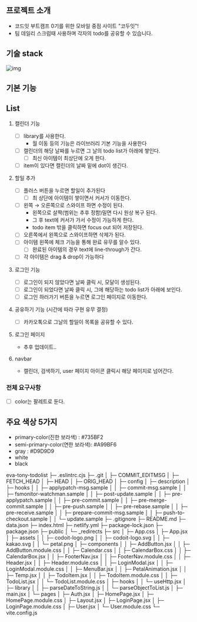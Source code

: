 ## 프로젝트 소개

- 코드잇 부트캠프 0기를 위한 모바일 중점 사이트 "코두잇"!
- 팀 데일리 스크럼때 사용하며 각자의 todo를 공유할 수 있습니다.

## 기술 stack

![img](https://img.shields.io/badge/-ReactJs-61DAFB?logo=react&logoColor=white&style=flat-square)

## 기본 기능

## List

1. 캘린더 기능
   - [ ] library를 사용한다.
     - 월 이동 등의 기능은 라이브러리 기본 기능을 사용한다
   - [ ] 캘린더의 해당 날짜를 누르면 그 날의 todo list가 아래에 쌓인다.
     - [ ] 최신 아이템이 최상단에 오게 한다.
   - [ ] item이 있다면 캘린더의 날짜 밑에 dot이 생긴다.
2. 할일 추가

   - [ ] 플러스 버튼을 누르면 할일이 추가된다
     - [ ] 최 상단에 아이템이 쌓이면서 커서가 이동한다.
   - [ ] 왼쪽 → 오른쪽으로 스와이프 하면 수정이 된다.
     - 왼쪽으로 살짝(범위는 추후 정함)밀면 다시 원상 복구 된다.
     - 그 후 text에 커서가 가서 수정이 가능하게 한다.
     - todo item 밖을 클릭하면 focus out 되어 저장된다.
   - [ ] 오른쪽에서 왼쪽으로 스와이프하면 삭제가 된다.
   - [ ] 아이템 왼쪽에 체크 기능을 통해 완료 유무를 알수 있다.
     - [ ] 완료된 아이템의 경우 text에 line-through가 간다.
   - [ ] 각 아이템은 drag & drop이 가능하다

3. 로그인 기능
   - [ ] 로그인이 되지 않았다면 날짜 클릭 시, 모달이 생성된다.
   - [ ] 로그인이 되었다면 날짜 클릭 시, 그에 해당하는 todo list가 아래에 보인다.
   - [ ] 로그인 하러가기 버튼을 누르면 로그인 페이지로 이동한다.
4. 공유하기 기능 (시간에 따라 구현 유무 결정)
   - [ ] 카카오톡으로 그날의 할일이 목록을 공유할 수 있다.
5. 로그인 페이지
   - 추후 업데이트..
6. navbar
   - 캘린더, 검색하기, user 페이지 아이콘 클릭시 해당 페이지로 넘어간다.

### 전체 요구사항

- [ ] color는 팔레트로 둔다.

## 주요 색상 5가지

- primary-color(진한 보라색) : #735BF2
- semi-primary-color(연한 보라색): #A99BF6
- gray : #D9D9D9
- white
- black

eva-tony-todolist
├─ .eslintrc.cjs
├─ .git
│ ├─ COMMIT_EDITMSG
│ ├─ FETCH_HEAD
│ ├─ HEAD
│ ├─ ORIG_HEAD
│ ├─ config
│ ├─ description
│ ├─ hooks
│ │ ├─ applypatch-msg.sample
│ │ ├─ commit-msg.sample
│ │ ├─ fsmonitor-watchman.sample
│ │ ├─ post-update.sample
│ │ ├─ pre-applypatch.sample
│ │ ├─ pre-commit.sample
│ │ ├─ pre-merge-commit.sample
│ │ ├─ pre-push.sample
│ │ ├─ pre-rebase.sample
│ │ ├─ pre-receive.sample
│ │ ├─ prepare-commit-msg.sample
│ │ ├─ push-to-checkout.sample
│ │ └─ update.sample
├─ .gitignore
├─ README.md
├─ data.json
├─ index.html
├─ netlify.yml
├─ package-lock.json
├─ package.json
├─ public
│ └─ \_redirects
├─ src
│ ├─ App.css
│ ├─ App.jsx
│ ├─ assets
│ │ ├─ codoit-logo.png
│ │ ├─ codoit-logo.svg
│ │ ├─ kakao.svg
│ │ └─ petal.png
│ ├─ components
│ │ ├─ AddButton.jsx
│ │ ├─ AddButton.module.css
│ │ ├─ Calendar.css
│ │ ├─ CalendarBox.css
│ │ ├─ CalendarBox.jsx
│ │ ├─ FooterNav.jsx
│ │ ├─ FooterNav.module.css
│ │ ├─ Header.jsx
│ │ ├─ Header.module.css
│ │ ├─ LoginModal.jsx
│ │ ├─ LoginModal.module.css
│ │ ├─ MenuBar.jsx
│ │ ├─ PetalAnimation.jsx
│ │ ├─ Temp.jsx
│ │ ├─ TodoItem.jsx
│ │ ├─ TodoItem.module.css
│ │ ├─ TodoList.jsx
│ │ └─ TodoList.module.css
│ ├─ hooks
│ │ └─ useHttp.jsx
│ ├─ library
│ │ ├─ parseDateToString.js
│ │ └─ parseObjectToList.js
│ ├─ main.jsx
│ └─ pages
│ ├─ Auth.jsx
│ ├─ HomePage.jsx
│ ├─ HomePage.module.css
│ ├─ Layout.jsx
│ ├─ LoginPage.jsx
│ ├─ LoginPage.module.css
│ ├─ User.jsx
│ └─ User.module.css
└─ vite.config.js
